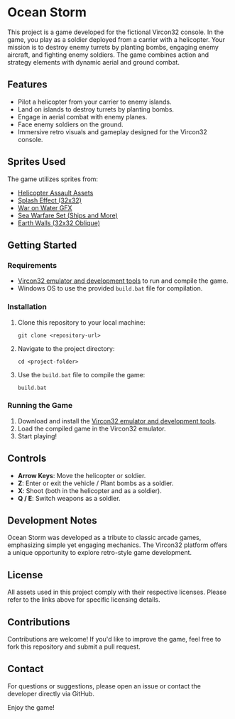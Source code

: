 # Ocean Storm

This project is a game developed for the fictional Vircon32 console. In the game, you play as a soldier deployed from a carrier with a helicopter. Your mission is to destroy enemy turrets by planting bombs, engaging enemy aircraft, and fighting enemy soldiers. The game combines action and strategy elements with dynamic aerial and ground combat.

## Features
- Pilot a helicopter from your carrier to enemy islands.
- Land on islands to destroy turrets by planting bombs.
- Engage in aerial combat with enemy planes.
- Face enemy soldiers on the ground.
- Immersive retro visuals and gameplay designed for the Vircon32 console.

## Sprites Used
The game utilizes sprites from:

- [Helicopter Assault Assets](https://alb-pixel-store.itch.io/helicopter-assault-assets)
- [Splash Effect (32x32)](https://opengameart.org/content/splash-effect-32x32)
- [War on Water GFX](https://opengameart.org/content/war-on-water-gfx)
- [Sea Warfare Set (Ships and More)](https://opengameart.org/content/sea-warfare-set-ships-and-more)
- [Earth Walls (32x32 Oblique)](https://opengameart.org/content/earth-walls-32x32-oblique)

## Getting Started
### Requirements
- [Vircon32 emulator and development tools](https://github.com/vircon32/ComputerSoftware) to run and compile the game.
- Windows OS to use the provided `build.bat` file for compilation.

### Installation
1. Clone this repository to your local machine:
   ```
   git clone <repository-url>
   ```
2. Navigate to the project directory:
   ```
   cd <project-folder>
   ```
3. Use the `build.bat` file to compile the game:
   ```
   build.bat
   ```

### Running the Game
1. Download and install the [Vircon32 emulator and development tools](https://github.com/vircon32/ComputerSoftware).
2. Load the compiled game in the Vircon32 emulator.
3. Start playing!

## Controls
- **Arrow Keys**: Move the helicopter or soldier.
- **Z**: Enter or exit the vehicle / Plant bombs as a soldier.
- **X**: Shoot (both in the helicopter and as a soldier).
- **Q / E**: Switch weapons as a soldier.

## Development Notes
Ocean Storm was developed as a tribute to classic arcade games, emphasizing simple yet engaging mechanics. The Vircon32 platform offers a unique opportunity to explore retro-style game development.

## License
All assets used in this project comply with their respective licenses. Please refer to the links above for specific licensing details.

## Contributions
Contributions are welcome! If you'd like to improve the game, feel free to fork this repository and submit a pull request.

## Contact
For questions or suggestions, please open an issue or contact the developer directly via GitHub.

Enjoy the game!

